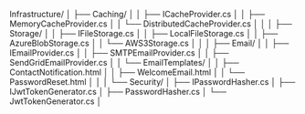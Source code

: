 ﻿Infrastructure/
│   ├── Caching/
│   │   ├── ICacheProvider.cs
│   │   ├── MemoryCacheProvider.cs
│   │   └── DistributedCacheProvider.cs
│   │
│   ├── Storage/
│   │   ├── IFileStorage.cs
│   │   ├── LocalFileStorage.cs
│   │   ├── AzureBlobStorage.cs
│   │   └── AWS3Storage.cs
│   │
│   ├── Email/
│   │   ├── IEmailProvider.cs
│   │   ├── SMTPEmailProvider.cs
│   │   ├── SendGridEmailProvider.cs
│   │   └── EmailTemplates/
│   │       ├── ContactNotification.html
│   │       ├── WelcomeEmail.html
│   │       └── PasswordReset.html
│   │
│   └── Security/
│       ├── IPasswordHasher.cs
│       ├── IJwtTokenGenerator.cs
│       ├── PasswordHasher.cs
│       └── JwtTokenGenerator.cs
│
